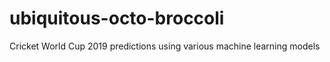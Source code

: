 # ubiquitous-octo-broccoli
Cricket World Cup 2019 predictions using various machine learning models
